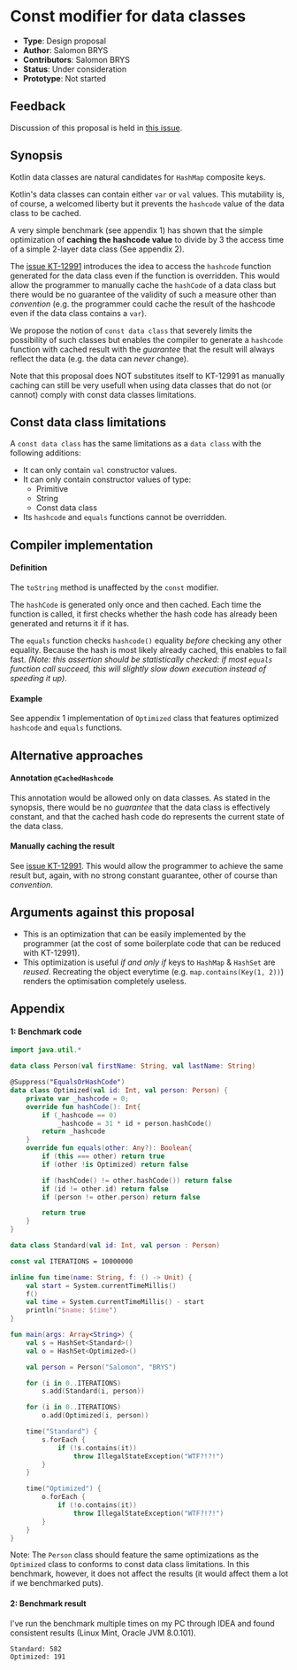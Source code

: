 # Const modifier for data classes

* **Type**: Design proposal
* **Author**: Salomon BRYS
* **Contributors**: Salomon BRYS
* **Status**: Under consideration
* **Prototype**: Not started

## Feedback

Discussion of this proposal is held in [this issue](https://github.com/Kotlin/KEEP/pull/51).

## Synopsis

Kotlin data classes are natural candidates for `HashMap` composite keys.

Kotlin's data classes can contain either `var` or `val` values.
This mutability is, of course, a welcomed liberty but it prevents the `hashcode` value of the data class to be cached.

A very simple benchmark (see appendix 1) has shown that the simple optimization of **caching the hashcode value** to divide by 3 the access time of a simple 2-layer data class (See appendix 2).

The [issue KT-12991](https://youtrack.jetbrains.com/issue/KT-12991) introduces the idea to access the `hashcode` function generated for the data class even if the function is overridden.
This would allow the programmer to manually cache the `hashCode` of a data class but there would be no guarantee of the validity of such a measure other than *convention* (e.g. the programmer could cache the result of the hashcode even if the data class contains a `var`).

We propose the notion of `const data class` that severely limits the possibility of such classes but enables the compiler to generate a `hashcode` function with cached result with the *guarantee* that the result will always reflect the data (e.g. the data can *never* change).

Note that this proposal does NOT substitutes itself to KT-12991 as manually caching can still be very usefull when using data classes that do not (or cannot) comply with const data classes limitations.

## Const data class limitations

A `const data class` has the same limitations as a `data class` with the following additions:

- It can only contain `val` constructor values.
- It can only contain constructor values of type:
	- Primitive
	- String
	- Const data class
- Its `hashcode` and `equals` functions cannot be overridden.

## Compiler implementation

#### Definition

The `toString` method is unaffected by the `const` modifier.

The `hashCode` is generated only once and then cached. Each time the function is called, it first checks whether the hash code has already been generated and returns it if it has.

The `equals` function checks `hashcode()` equality *before* checking any other equality.
Because the hash is most likely already cached, this enables to fail fast.
*(Note: this assertion should be statistically checked: if most `equals` function call succeed, this will slightly slow down execution instead of speeding it up)*.

#### Example

See appendix 1 implementation of `Optimized` class that features optimized `hashcode` and `equals` functions.

## Alternative approaches

#### Annotation `@CachedHashcode`

This annotation would be allowed only on data classes.
As stated in the synopsis, there would be no *guarantee* that the data class is effectively constant, and that the cached hash code do represents the current state of the data class.

#### Manually caching the result

See [issue KT-12991](https://youtrack.jetbrains.com/issue/KT-12991).
This would allow the programmer to achieve the same result but, again, with no strong constant guarantee, other of course than *convention*.

## Arguments against this proposal

- This is an optimization that can be easily implemented by the programmer (at the cost of some boilerplate code that can be reduced with KT-12991).
- This optimization is useful *if and only if* keys to `HashMap` & `HashSet` are *reused*.
  Recreating the object everytime (e.g. `map.contains(Key(1, 2))`) renders the optimisation completely useless.

## Appendix

#### 1: Benchmark code

```kotlin
import java.util.*

data class Person(val firstName: String, val lastName: String)

@Suppress("EqualsOrHashCode")
data class Optimized(val id: Int, val person: Person) {
    private var _hashcode = 0;
    override fun hashCode(): Int{
        if (_hashcode == 0)
            _hashcode = 31 * id + person.hashCode()
        return _hashcode
    }
    override fun equals(other: Any?): Boolean{
        if (this === other) return true
        if (other !is Optimized) return false

        if (hashCode() != other.hashCode()) return false
        if (id != other.id) return false
        if (person != other.person) return false

        return true
    }
}

data class Standard(val id: Int, val person : Person)

const val ITERATIONS = 10000000

inline fun time(name: String, f: () -> Unit) {
    val start = System.currentTimeMillis()
    f()
    val time = System.currentTimeMillis() - start
    println("$name: $time")
}

fun main(args: Array<String>) {
    val s = HashSet<Standard>()
    val o = HashSet<Optimized>()

    val person = Person("Salomon", "BRYS")

    for (i in 0..ITERATIONS)
        s.add(Standard(i, person))

    for (i in 0..ITERATIONS)
        o.add(Optimized(i, person))

    time("Standard") {
        s.forEach {
            if (!s.contains(it))
                throw IllegalStateException("WTF?!?!")
        }
    }

    time("Optimized") {
        o.forEach {
            if (!o.contains(it))
                throw IllegalStateException("WTF?!?!")
        }
    }
}
```

Note: The `Person` class should feature the same optimizations as the `Optimized` class to conforms to const data class limitations.
In this benchmark, however, it does not affect the results (it would affect them a lot if we benchmarked puts).

#### 2: Benchmark result

I've run the benchmark multiple times on my PC through IDEA and found consistent results (Linux Mint, Oracle JVM 8.0.101).

```
Standard: 582
Optimized: 191
```
